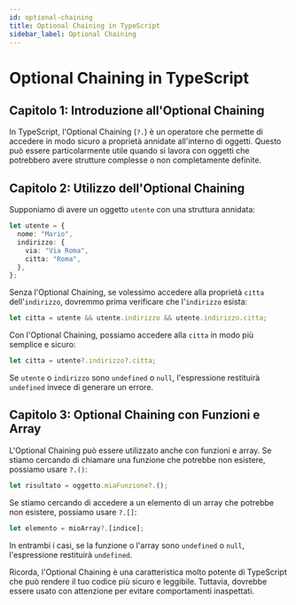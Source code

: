 ```yaml
---
id: optional-chaining
title: Optional Chaining in TypeScript
sidebar_label: Optional Chaining
---
```


# Optional Chaining in TypeScript

## Capitolo 1: Introduzione all'Optional Chaining

In TypeScript, l'Optional Chaining (`?.`) è un operatore che permette di accedere in modo sicuro a proprietà annidate all'interno di oggetti. Questo può essere particolarmente utile quando si lavora con oggetti che potrebbero avere strutture complesse o non completamente definite.

## Capitolo 2: Utilizzo dell'Optional Chaining

Supponiamo di avere un oggetto `utente` con una struttura annidata:

```typescript
let utente = {
  nome: "Mario",
  indirizzo: {
    via: "Via Roma",
    citta: "Roma",
  },
};
```

Senza l'Optional Chaining, se volessimo accedere alla proprietà `citta` dell'`indirizzo`, dovremmo prima verificare che l'`indirizzo` esista:

```typescript
let citta = utente && utente.indirizzo && utente.indirizzo.citta;
```

Con l'Optional Chaining, possiamo accedere alla `citta` in modo più semplice e sicuro:

```typescript
let citta = utente?.indirizzo?.citta;
```

Se `utente` o `indirizzo` sono `undefined` o `null`, l'espressione restituirà `undefined` invece di generare un errore.

## Capitolo 3: Optional Chaining con Funzioni e Array

L'Optional Chaining può essere utilizzato anche con funzioni e array. Se stiamo cercando di chiamare una funzione che potrebbe non esistere, possiamo usare `?.()`:

```typescript
let risultato = oggetto.miaFunzione?.();
```

Se stiamo cercando di accedere a un elemento di un array che potrebbe non esistere, possiamo usare `?.[]`:

```typescript
let elemento = mioArray?.[indice];
```

In entrambi i casi, se la funzione o l'array sono `undefined` o `null`, l'espressione restituirà `undefined`.

Ricorda, l'Optional Chaining è una caratteristica molto potente di TypeScript che può rendere il tuo codice più sicuro e leggibile. Tuttavia, dovrebbe essere usato con attenzione per evitare comportamenti inaspettati.